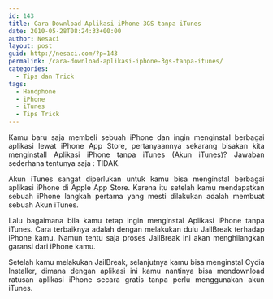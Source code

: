 ```yaml
---
id: 143
title: Cara Download Aplikasi iPhone 3GS tanpa iTunes
date: 2010-05-28T08:24:33+00:00
author: Nesaci
layout: post
guid: http://nesaci.com/?p=143
permalink: /cara-download-aplikasi-iphone-3gs-tanpa-itunes/
categories:
  - Tips dan Trick
tags:
  - Handphone
  - iPhone
  - iTunes
  - Tips Trick
---
```

<p style="text-align: justify;">
  Kamu baru saja membeli sebuah iPhone dan ingin menginstal berbagai aplikasi lewat iPhone App Store, pertanyaannya sekarang bisakan kita menginstall Aplikasi iPhone tanpa iTunes (Akun iTunes)? Jawaban sederhana tentunya saja : TIDAK.
</p>

<p style="text-align: justify;">
  Akun iTunes sangat diperlukan untuk kamu bisa menginstal berbagai aplikasi iPhone di Apple App Store. Karena itu setelah kamu mendapatkan sebuah iPhone langkah pertama yang mesti dilakukan adalah membuat sebuah Akun iTunes.
</p>

<p style="text-align: justify;">
  Lalu bagaimana bila kamu tetap ingin menginstal Aplikasi iPhone tanpa iTunes. Cara terbaiknya adalah dengan melakukan dulu JailBreak terhadap iPhone kamu. Namun tentu saja proses JailBreak ini akan menghilangkan garansi dari iPhone kamu.
</p>

<p style="text-align: justify;">
  Setelah kamu melakukan JailBreak, selanjutnya kamu bisa menginstal Cydia Installer, dimana dengan aplikasi ini kamu nantinya bisa mendownload ratusan aplikasi iPhone secara gratis tanpa perlu menggunakan akun iTunes.
</p>